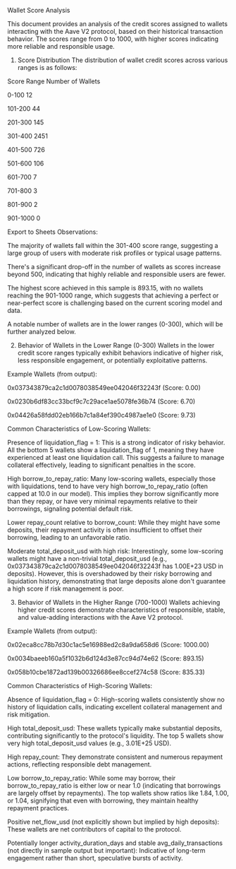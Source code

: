 Wallet Score Analysis

This document provides an analysis of the credit scores assigned to wallets interacting with the Aave V2 protocol, based on their historical transaction behavior. The scores range from 0 to 1000, with higher scores indicating more reliable and responsible usage.

1. Score Distribution
The distribution of wallet credit scores across various ranges is as follows:

Score Range  	Number of Wallets

0-100	        12

101-200	      44

201-300	      145

301-400	      2451

401-500	      726

501-600      	106

601-700	      7

701-800	      3

801-900	      2

901-1000	    0

Export to Sheets
Observations:

The majority of wallets fall within the 301-400 score range, suggesting a large group of users with moderate risk profiles or typical usage patterns.

There's a significant drop-off in the number of wallets as scores increase beyond 500, indicating that highly reliable and responsible users are fewer.

The highest score achieved in this sample is 893.15, with no wallets reaching the 901-1000 range, which suggests that achieving a perfect or near-perfect score is challenging based on the current scoring model and data.

A notable number of wallets are in the lower ranges (0-300), which will be further analyzed below.

2. Behavior of Wallets in the Lower Range (0-300)
Wallets in the lower credit score ranges typically exhibit behaviors indicative of higher risk, less responsible engagement, or potentially exploitative patterns.

Example Wallets (from output):

0x037343879ca2c1d0078038549ee042046f32243f (Score: 0.00)

0x0230b6df83cc33bcf9c7c29ace1ae5078fe36b74 (Score: 6.70)

0x04426a58fdd02eb166b7c1a84ef390c4987ae1e0 (Score: 9.73)

Common Characteristics of Low-Scoring Wallets:

Presence of liquidation_flag = 1: This is a strong indicator of risky behavior. All the bottom 5 wallets show a liquidation_flag of 1, meaning they have experienced at least one liquidation call. This suggests a failure to manage collateral effectively, leading to significant penalties in the score.

High borrow_to_repay_ratio: Many low-scoring wallets, especially those with liquidations, tend to have very high borrow_to_repay_ratio (often capped at 10.0 in our model). This implies they borrow significantly more than they repay, or have very minimal repayments relative to their borrowings, signaling potential default risk.

Lower repay_count relative to borrow_count: While they might have some deposits, their repayment activity is often insufficient to offset their borrowing, leading to an unfavorable ratio.

Moderate total_deposit_usd with high risk: Interestingly, some low-scoring wallets might have a non-trivial total_deposit_usd (e.g., 0x037343879ca2c1d0078038549ee042046f32243f has 1.00E+23 USD in deposits). However, this is overshadowed by their risky borrowing and liquidation history, demonstrating that large deposits alone don't guarantee a high score if risk management is poor.

3. Behavior of Wallets in the Higher Range (700-1000)
Wallets achieving higher credit scores demonstrate characteristics of responsible, stable, and value-adding interactions with the Aave V2 protocol.

Example Wallets (from output):

0x02eca8cc78b7d30c1ac5e16988ed2c8a9da658d6 (Score: 1000.00)

0x0034baeeb160a5f1032b6d124d3e87cc94d74e62 (Score: 893.15)

0x058b10cbe1872ad139b00326686ee8ccef274c58 (Score: 835.33)

Common Characteristics of High-Scoring Wallets:

Absence of liquidation_flag = 0: High-scoring wallets consistently show no history of liquidation calls, indicating excellent collateral management and risk mitigation.

High total_deposit_usd: These wallets typically make substantial deposits, contributing significantly to the protocol's liquidity. The top 5 wallets show very high total_deposit_usd values (e.g., 3.01E+25 USD).

High repay_count: They demonstrate consistent and numerous repayment actions, reflecting responsible debt management.

Low borrow_to_repay_ratio: While some may borrow, their borrow_to_repay_ratio is either low or near 1.0 (indicating that borrowings are largely offset by repayments). The top wallets show ratios like 1.84, 1.00, or 1.04, signifying that even with borrowing, they maintain healthy repayment practices.

Positive net_flow_usd (not explicitly shown but implied by high deposits): These wallets are net contributors of capital to the protocol.

Potentially longer activity_duration_days and stable avg_daily_transactions (not directly in sample output but important): Indicative of long-term engagement rather than short, speculative bursts of activity.
